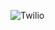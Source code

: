 ![Twilio](https://github.com/balogsun/Chat-Bot-Project/assets/125329091/c40444ad-5cfe-4aef-a47b-c4403104446a)
